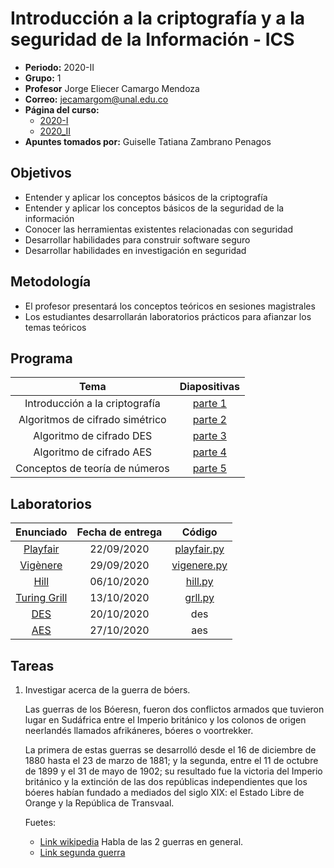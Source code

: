 # Introducción a la criptografía y a la seguridad de la Información - ICS

* **Periodo:** 2020-II
* **Grupo:** 1
* **Profesor** 	Jorge Eliecer Camargo Mendoza
* **Correo:** jecamargom@unal.edu.co
* **Página del curso:**
  * [2020-I](https://sites.google.com/site/cryptounal20201/)
  * [2020_II](https://sites.google.com/site/cryptounal20202/)
* **Apuntes tomados por:** Guiselle Tatiana Zambrano Penagos

## Objetivos

- Entender y aplicar los conceptos básicos de la criptografía
- Entender y aplicar los conceptos básicos de la seguridad de la información
- Conocer las herramientas existentes relacionadas con seguridad
- Desarrollar habilidades para construir software seguro
- Desarrollar habilidades en investigación en seguridad

## Metodología

- El profesor presentará los conceptos teóricos en sesiones magistrales
- Los estudiantes desarrollarán laboratorios prácticos para afianzar los temas
  teóricos



## Programa

|	Tema  |	Diapositivas	|
|	:---:	|	:---:	|
| Introducción a la criptografía	|	[parte 1](https://github.com/gtzambranop/UN_2020_2/tree/develop/ICS/documents/part_1.pdf)	|
|	Algoritmos de cifrado simétrico	|	[parte 2](https://github.com/gtzambranop/UN_2020_2/tree/develop/ICS/documents/part_2.pdf)	|
|Algoritmo de cifrado DES	|	[parte 3](https://github.com/gtzambranop/UN_2020_2/tree/develop/ICS/documents/part_3.pdf)	|
|	Algoritmo de cifrado AES	|	[parte 4](https://github.com/gtzambranop/UN_2020_2/tree/develop/ICS/documents/part_4.pdf)	|
|	Conceptos de teoría de números	|	[parte 5](https://github.com/gtzambranop/UN_2020_2/tree/develop/ICS/documents/part_5.pdf)	|

## Laboratorios

| Enunciado	|	Fecha de entrega	|	Código	|
|	:---:	|	:---:	|	:---:	|
| [Playfair](codes/playfair/playfair_statement.md)	|	22/09/2020	|	[playfair.py](https://github.com/gtzambranop/UN_2020_2/tree/develop/ICS/codes/playfair/playfair.py)	|
| [Vigènere](codes/vigenere/vigenere_statement.md)	|	29/09/2020	|	[vigenere.py](https://github.com/gtzambranop/UN_2020_2/tree/develop/ICS/codes/vigenere/vigenere.py)	|
| [Hill](/codes/hill/hill_statement.md)	|	06/10/2020	|	[hill.py](https://github.com/gtzambranop/UN_2020_2/tree/develop/ICS/codes/hill/hill.py)	|
| [Turing Grill](codes/grill/grill_statement.md)	|	13/10/2020	|	[grll.py](https://github.com/gtzambranop/UN_2020_2/tree/develop/ICS/codes/grill/grill.py) |
| [DES](codes/des/des_statement.md)	| 20/10/2020	|	des	|
| [AES](codes/des/des_statement.md)	| 27/10/2020	| aes	|



## Tareas

1. Investigar acerca de la guerra de bóers.

	Las guerras de los Bóeresn, fueron dos conflictos armados que tuvieron lugar en
	Sudáfrica entre el Imperio británico y los colonos de origen neerlandés
	llamados afrikáneres, bóeres o voortrekker.

	La primera de estas guerras se desarrolló desde el 16 de diciembre de 1880
	hasta el 23 de marzo de 1881; y la segunda, entre el 11 de octubre de 1899 y el
	31 de mayo de 1902; su resultado fue la victoria del Imperio británico y la
	extinción de las dos repúblicas independientes que los bóeres habían fundado a
	mediados del siglo XIX: el Estado Libre de Orange y la República de Transvaal.

	Fuetes:
	- [Link wikipedia](https://es.wikipedia.org/wiki/Guerras_de_los_B%C3%B3eres)
		Habla de las 2 guerras en general.
	- [Link segunda guerra](https://es.qwe.wiki/wiki/Second_Boer_War)